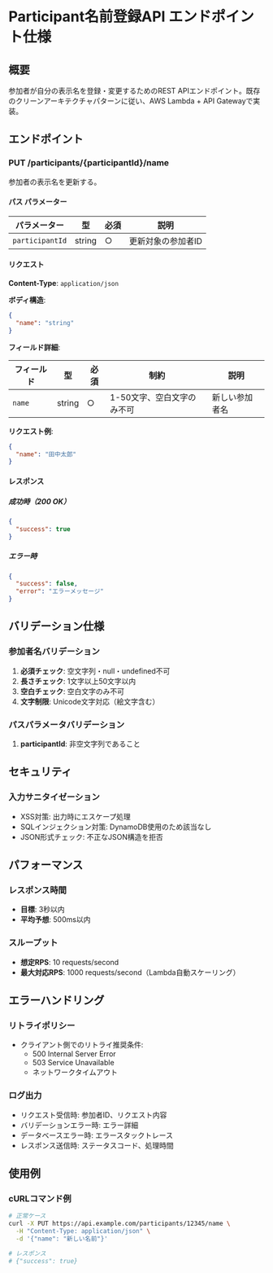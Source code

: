 # Participant名前登録API エンドポイント仕様

## 概要

参加者が自分の表示名を登録・変更するためのREST APIエンドポイント。既存のクリーンアーキテクチャパターンに従い、AWS Lambda + API Gatewayで実装。

## エンドポイント

### PUT /participants/{participantId}/name

参加者の表示名を更新する。

#### パス パラメーター

| パラメーター | 型 | 必須 | 説明 |
|------------|---|------|------|
| `participantId` | string | ○ | 更新対象の参加者ID |

#### リクエスト

**Content-Type**: `application/json`

**ボディ構造**:
```json
{
  "name": "string"
}
```

**フィールド詳細**:

| フィールド | 型 | 必須 | 制約 | 説明 |
|----------|---|------|------|------|
| `name` | string | ○ | 1-50文字、空白文字のみ不可 | 新しい参加者名 |

**リクエスト例**:
```json
{
  "name": "田中太郎"
}
```

#### レスポンス

##### 成功時（200 OK）

```json
{
  "success": true
}
```

##### エラー時

```json
{
  "success": false,
  "error": "エラーメッセージ"
}
```

## バリデーション仕様

### 参加者名バリデーション

1. **必須チェック**: 空文字列・null・undefined不可
2. **長さチェック**: 1文字以上50文字以内
3. **空白チェック**: 空白文字のみ不可
4. **文字制限**: Unicode文字対応（絵文字含む）

### パスパラメータバリデーション

1. **participantId**: 非空文字列であること

## セキュリティ

### 入力サニタイゼーション

- XSS対策: 出力時にエスケープ処理
- SQLインジェクション対策: DynamoDB使用のため該当なし
- JSON形式チェック: 不正なJSON構造を拒否

## パフォーマンス

### レスポンス時間

- **目標**: 3秒以内
- **平均予想**: 500ms以内

### スループット

- **想定RPS**: 10 requests/second
- **最大対応RPS**: 1000 requests/second（Lambda自動スケーリング）

## エラーハンドリング

### リトライポリシー

- クライアント側でのリトライ推奨条件:
  - 500 Internal Server Error
  - 503 Service Unavailable
  - ネットワークタイムアウト

### ログ出力

- リクエスト受信時: 参加者ID、リクエスト内容
- バリデーションエラー時: エラー詳細
- データベースエラー時: エラースタックトレース
- レスポンス送信時: ステータスコード、処理時間

## 使用例

### cURLコマンド例

```bash
# 正常ケース
curl -X PUT https://api.example.com/participants/12345/name \
  -H "Content-Type: application/json" \
  -d '{"name": "新しい名前"}'

# レスポンス
# {"success": true}
```